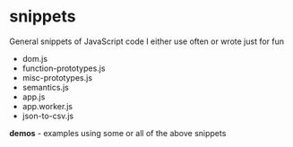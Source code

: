 snippets
==================

General snippets of JavaScript code I either use often or wrote just for fun

- dom.js
- function-prototypes.js
- misc-prototypes.js
- semantics.js
- app.js
- app.worker.js
- json-to-csv.js

**demos** - examples using some or all of the above snippets
